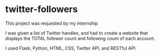 # twitter-followers

This project was requested by my internship

I was given a list of Twitter handles, and had to create a website that displays the TOTAL follower count and following count of each account.

I used Flask, Python, HTML, CSS, Twitter API, and RESTful API

